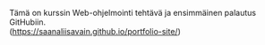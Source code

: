 Tämä on kurssin Web-ohjelmointi tehtävä ja ensimmäinen palautus GitHubiin.  
(https://saanaliisavain.github.io/portfolio-site/)
